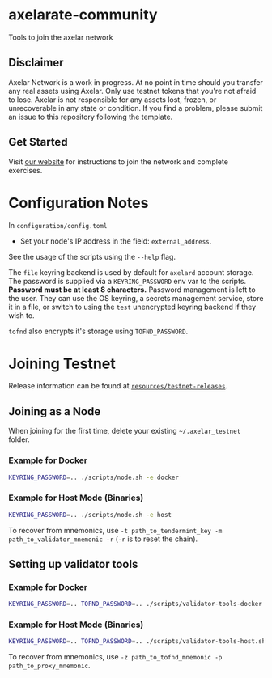 # axelarate-community
Tools to join the axelar network

## Disclaimer
Axelar Network is a work in progress. At no point in time should you transfer any real assets using Axelar. Only use testnet tokens that you're not afraid to lose. Axelar is not responsible for any assets lost, frozen, or unrecoverable in any state or condition. If you find a problem, please submit an issue to this repository following the template.

## Get Started
Visit [our website](https://docs.axelar.dev) for instructions to join the network and complete exercises.

# Configuration Notes
In `configuration/config.toml`
- Set your node's IP address in the field: `external_address`.

See the usage of the scripts using the `--help` flag.

The `file` keyring backend is used by default for `axelard` account storage.
The password is supplied via a `KEYRING_PASSWORD` env var to the scripts.
**Password must be at least 8 characters.**
Password management is left to the user. They can use the OS keyring, a secrets management service,
store it in a file, or switch to using the `test` unencrypted keyring backend if they wish to.

`tofnd` also encrypts it's storage using `TOFND_PASSWORD`.

# Joining Testnet

Release information can be found at [`resources/testnet-releases`](./resources/testnet-releases.md).

## Joining as a Node

When joining for the first time, delete your existing `~/.axelar_testnet` folder.

### Example for Docker
```bash
KEYRING_PASSWORD=.. ./scripts/node.sh -e docker
```

### Example for Host Mode (Binaries)
```bash
KEYRING_PASSWORD=.. ./scripts/node.sh -e host
```

To recover from mnemonics, use `-t path_to_tendermint_key -m path_to_validator_mnemonic -r` (`-r` is to reset the chain).

## Setting up validator tools

### Example for Docker
```bash
KEYRING_PASSWORD=.. TOFND_PASSWORD=.. ./scripts/validator-tools-docker.sh
```

### Example for Host Mode (Binaries)
```bash
KEYRING_PASSWORD=.. TOFND_PASSWORD=.. ./scripts/validator-tools-host.sh
```

To recover from mnemonics, use `-z path_to_tofnd_mnemonic -p path_to_proxy_mnemonic`.
